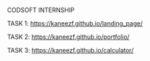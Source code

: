 CODSOFT INTERNSHIP

TASK 1: https://kaneezf.github.io/landing_page/

TASK 2: https://kaneezf.github.io/portfolio/

TASK 3: https://kaneezf.github.io/calculator/
